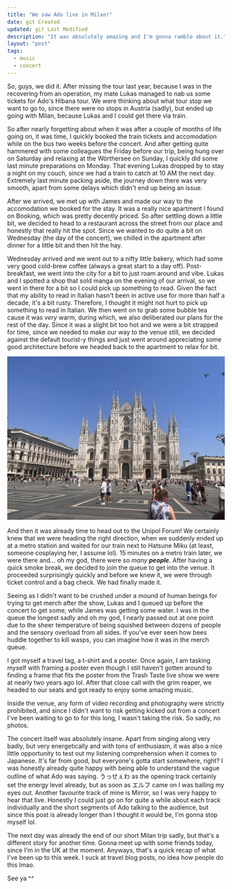 ```yaml
---
title: "We saw Ado live in Milan!"
date: git Created
updated: git Last Modified
description: "It was absolutely amazing and I'm gonna ramble about it."
layout: "post"
tags:
  - music
  - concert
---
```

So, guys, we did it.
After missing the tour last year, because I was in the recovering from an operation, my mate Lukas managed to nab us some tickets for Ado's Hibana tour.
We were thinking about what tour stop we want to go to, since there were no stops in Austria (sadly), but ended up going with Milan, because Lukas and I could get there via train.

So after nearly forgetting about when it was after a couple of months of life going on, it was time, I quickly booked the train tickets and accomodation while on the bus two weeks before the concert.
And after getting quite hammered with some colleagues the Friday before our trip, being hung over on Saturday and relaxing at the Wörthersee on Sunday, I quickly did some last minute preparations on Monday.
That evening Lukas dropped by to stay a night on my couch, since we had a train to catch at 10 AM the next day.
Extremely last minute packing aside, the journey down there was very smooth, apart from some delays which didn't end up being an issue.

After we arrived, we met up with James and made our way to the accomodation we booked for the stay.
It was a really nice apartment I found on Booking, which was pretty decently priced.
So after settling down a little bit, we decided to head to a restaurant across the street from our place and honestly that really hit the spot.
Since we wanted to do quite a bit on Wednesday (the day of the concert), we chilled in the apartment after dinner for a little bit and then hit the hay.

Wednesday arrived and we went out to a nifty little bakery, which had some very good cold-brew coffee (always a great start to a day off).
Post-breakfast, we went into the city for a bit to just roam around and vibe.
Lukas and I spotted a shop that sold manga on the evening of our arrival, so we went in there for a bit so I could pick up something to read.
Given the fact that my ability to read in Italian hasn't been in active use for more than half a decade, it's a bit rusty.
Therefore, I thought it might not hurt to pick up something to read in Italian.
We then went on to grab some bubble tea cause it was *very* warm, during which, we also deliberated our plans for the rest of the day.
Since it was a slight bit too hot and we were a bit strapped for time, since we needed to make our way to the venue still, we decided against the default tourist-y things and just went around appreciating some good architecture before we headed back to the apartment to relax for bit.

![Image we took of the Milan Cathedral](/images/posts/milan-1s.webp)

And then it was already time to head out to the Unipol Forum!
We certainly knew that we were heading the right direction, when we suddenly ended up at a metro station and waited for our train next to Hatsune Miku (at least, someone cosplaying her, I assume lol).
15 minutes on a metro train later, we were there and... oh my god, there were so _many **people**_.
After having a quick smoke break, we decided to join the queue to get into the venue.
It proceeded surprisingly quickly and before we knew it, we were through ticket control and a bag check.
We had finally made it.

Seeing as I didn't want to be crushed under a mound of human beings for trying to get merch after the show, Lukas and I queued up before the concert to get some, while James was getting some water.
I was in the queue the longest sadly and oh my god, I nearly passed out at one point due to the sheer temperature of being squished between dozens of people and the sensory overload from all sides.
If you've ever seen how bees huddle together to kill wasps, you can imagine how it was in the merch queue.

I got myself a travel tag, a t-shirt and a poster.
Once again, I am tasking myself with framing a poster even though I still haven't gotten around to finding a frame that fits the poster from the Trash Taste live show we were at nearly two years ago lol.
After that close call with the grim reaper, we headed to our seats and got ready to enjoy some amazing music.

Inside the venue, any form of video recording and photography were strictly prohibited, and since I didn't want to risk getting kicked out from a concert I've been waiting to go to for this long, I wasn't taking the risk.
So sadly, no photos.

The concert itself was absolutely insane.
Apart from singing along very badly, but very energetically and with tons of enthusiasm, it was also a nice little opportunity to test out my listening comprehension when it comes to Japanese.
It's far from good, but everyone's gotta start somewhere, right?
I was honestly already quite happy with being able to understand the vague outline of what Ado was saying.
うっせぇわ as the opening track certainly set the energy level already, but as soon as エルフ came on I was balling my eyes out.
Another favourite track of mine is Mirror, so I was very happy to hear that live.
Honestly I could just go on for quite a while about each track individually and the short segments of Ado talking to the audience, but since this post is already longer than I thought it would be, I'm gonna stop myself lol.

The next day was already the end of our short Milan trip sadly, but that's a different story for another time.
Gonna meet up with some friends today, since I'm in the UK at the moment.
Anyways, that's a quick recap of what I've been up to this week.
I suck at travel blog posts, no idea how people do this lmao.

See ya ^^
